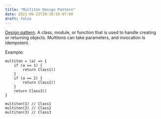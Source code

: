 ```yaml
---
title: "Multiton Design Pattern"
date: 2021-06-22T20:30:55-07:00
draft: false
---
```


[Design pattern](#design-pattern). A class, module, or function that is used to handle creating or returning objects. Multitons can take parameters, and invocation is idempotent.

Example:

```
multiton = (a) => {
    if (a == 1) {
        return Class1()
    }
    if (a == 2) {
        return Class2()
    }
    return Class3()
}

multiton(1) // Class1
multiton(2) // Class2
multiton(3) // Class3
```

